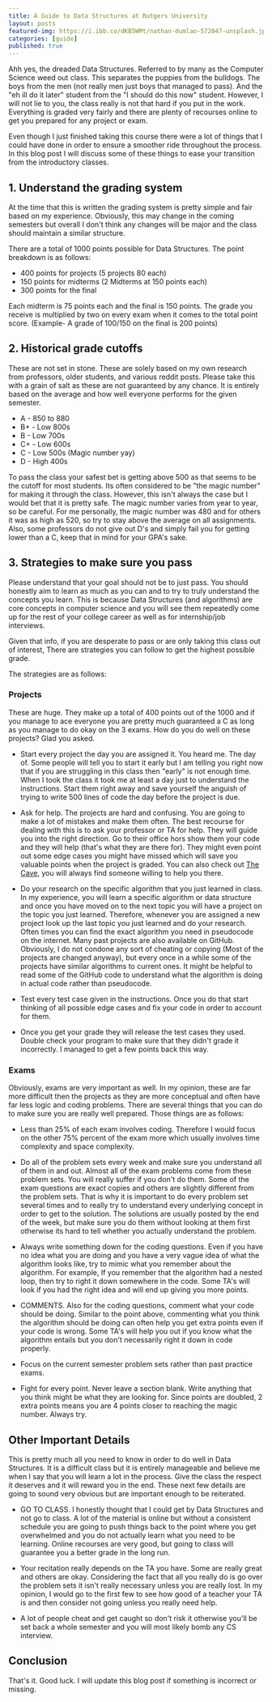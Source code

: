 ```yaml
---
title: A Guide to Data Structures at Rutgers University
layout: posts
featured-img: https://i.ibb.co/dKB5WMt/nathan-dumlao-572047-unsplash.jpg
categories: [guide] 
published: true
---
```


Ahh yes, the dreaded Data Structures. Referred to by many as the Computer Science weed out class. This separates the puppies
from the bulldogs. The boys from the men (not really men just boys that managed to pass). And the "eh ill do it later" student from the "I should do this now" student.
However, I will not lie to you, the class really is not that hard if you put in the work. Everything is graded very 
fairly and there are plenty of recourses online to get you prepared for any project or exam. 

Even though I just finished taking this course there were a lot of things that I could have done in order to ensure a smoother ride throughout the process. In this blog post I will discuss some of these things to ease your transition from the introductory classes.

## 1. Understand the grading system

At the time that this is written the grading system is pretty simple and fair based on my experience. 
Obviously, this may change in the coming semesters but overall I don't think any changes will be major and the class should maintain a similar structure.

There are a total of 1000 points possible for Data Structures. The point breakdown is as follows:

* 400 points for projects (5 projects 80 each)
* 150 points for midterms (2 Midterms at 150 points each)
* 300 points for the final

Each midterm is 75 points each and the final is 150 points. The grade you receive is multiplied by two on every exam when it comes to the total point score. 
(Example- A grade of 100/150 on the final is 200 points)

## 2. Historical grade cutoffs

These are not set in stone. These are solely based on my own research from professors, older students, and various reddit posts. Please take this with a grain of salt as these are not guaranteed by any chance. It is entirely based on the average and how well everyone performs for the given semester. 

* A  - 850 to 880
* B+ - Low 800s
* B  - Low 700s
* C+ - Low 600s
* C  - Low 500s (Magic number yay)
* D  - High 400s

To pass the class your safest bet is getting above 500 as that seems to be the cutoff for most students. Its often considered to be "the magic number" for making it through the class. However, this isn't always the case but I would bet that it is pretty safe. The magic number varies from year to year, so be careful. For me personally, the magic number was 480 and for others it was as high as 520, so try to stay above the average on all assignments. Also, some professors do not give out D's and simply fail you for getting lower than a C, keep that in mind for your GPA's sake.

## 3. Strategies to make sure you pass

Please understand that your goal should not be to just pass. You should honestly aim to learn as much as you can and to try to truly understand the concepts you learn. This is because Data Structures (and algorithms) are core concepts in computer science and you will see them repeatedly come up for the rest of your college career as well as for internship/job interviews. 

Given that info, if you are desperate to pass or are only taking this class out of interest, There are strategies you can follow to get the highest possible grade. 

The strategies are as follows: 

### Projects

These are huge. They make up a total of 400 points out of the 1000 and if you manage to ace everyone you are pretty much guaranteed a C as long as you manage to do okay on the 3 exams. How do you do well on these projects? Glad you asked.

* Start every project the day you are assigned it. You heard me. The day of. Some people will tell you to start it early but I am telling you right now that if you are struggling in this class then "early" is not enough time. When I took the class it took me at least a day just to understand the instructions. Start them right away and save yourself the anguish of trying to write 500 lines of code the day before the project is due.

* Ask for help. The projects are hard and confusing. You are going to make a lot of mistakes and make them often. The best recourse for dealing with this is to ask your professor or TA for help. They will guide you into the right direction. Go to their office hors show them your code and they will help (that's what they are there for). They might even point out some edge cases you might have missed which will save you valuable points when the project is graded. You can also check out [The Cave](https://www.cs.rutgers.edu/resources/cave), you will always find someone willing to help you there.

* Do your research on the specific algorithm that you just learned in class. In my experience, you will learn a specific algorithm or data structure and once you have moved on to the next topic you will have a project on the topic you just learned. Therefore, whenever you are assigned a new project look up the last topic you just learned and do your research. Often times you can find the exact algorithm you need in pseudocode on the internet. Many past projects are also available on GitHub. Obviously, I do not condone any sort of cheating or copying (Most of the projects are changed anyway), but every once in a while some of the projects have similar algorithms to current ones. It might be helpful to read some of the GitHub code to understand what the algorithm is doing in actual code rather than pseudocode. 

* Test every test case given in the instructions. Once you do that start thinking of all possible edge cases and fix your code in order to account for them. 

* Once you get your grade they will release the test cases they used. Double check your program to make sure that they didn't grade it incorrectly. I managed to get a few points back this way. 

### Exams

Obviously, exams are very important as well. In my opinion, these are far more difficult then the projects as they are more conceptual and often have far less logic and coding problems. There are several things that you can do to make sure you are really well prepared. Those things are as follows: 

* Less than 25% of each exam involves coding. Therefore I would focus on the other 75% percent of the exam more which usually involves time complexity and space complexity. 

* Do all of the problem sets every week and make sure you understand all of them in and out. Almost all of the exam problems come from these problem sets. You will really suffer if you don't do them. Some of the exam questions are exact copies and others are slightly different from the problem sets. That is why it is important to do every problem set several times and to really try to understand every underlying concept in order to get to the solution. The solutions are usually posted by the end of the week, but make sure you do them without looking at them first otherwise its hard to tell whether you actually understand the problem. 

* Always write something down for the coding questions. Even if you have no idea what you are doing and you have a very vague idea of what the algorithm looks like, try to mimic what you remember about the algorithm. For example, If you remember that the algorithm had a nested loop, then try to right it down somewhere in the code. Some TA's will look if you had the right idea and will end up giving you more points. 

* COMMENTS. Also for the coding questions, comment what your code should be doing. Similar to the point above, commenting what you think the algorithm should be doing can often help you get extra points even if your code is wrong. Some TA's will help you out if you know what the algorithm entails but you don't necessarily right it down in code properly. 

* Focus on the current semester problem sets rather than past practice exams.

* Fight for every point. Never leave a section blank. Write anything that you think might be what they are looking for. Since points are doubled, 2 extra points means you are 4 points closer to reaching the magic number. Always try. 

## Other Important Details

This is pretty much all you need to know in order to do well in Data Structures. It is a difficult class but it is entirely manageable and believe me when I say that you will learn a lot in the process. Give the class the respect it deserves and it will reward you in the end. These next few details are going to sound very obvious but are important enough to be reiterated. 

* GO TO CLASS. I honestly thought that I could get by Data Structures and not go to class. A lot of the material is online but without a consistent schedule you are going to push things back to the point where you get overwhelmed and you do not actually learn what you need to be learning. Online recourses are very good, but going to class will guarantee you a better grade in the long run.

* Your recitation really depends on the TA you have. Some are really great and others are okay. Considering the fact that all you really do is go over the problem sets it isn't really necessary unless you are really lost. In my opinion, I would go to the first few to see how good of a teacher your TA is and then consider not going unless you really need help. 

* A lot of people cheat and get caught so don't risk it otherwise you'll be set back a whole semester and you will most likely bomb any CS interview. 

## Conclusion

That's it. Good luck. I will update this blog post if something is incorrect or missing. 









